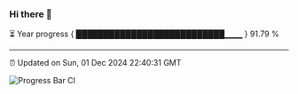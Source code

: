 ### Hi there 👋

⏳ Year progress { ███████████████████████████▁▁▁ } 91.79 %

---

⏰ Updated on Sun, 01 Dec 2024 22:40:31 GMT

![Progress Bar CI](https://github.com/IshwaranRudhara/GIT-ACTION/workflows/Progress%20Bar%20CI/badge.svg)
